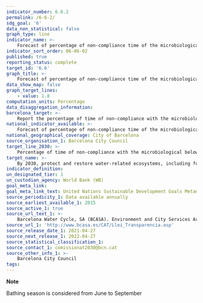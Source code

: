 ```yaml
---
indicator_number: 6.6.2
permalink: /6-6-2/
sdg_goal: '6'
data_non_statistical: false
graph_type: line
indicator_name: >-
    Forecast of percentage of non-compliance time of the microbiological quality of the water on the beaches of Barcelona during the bathing season
indicator_sort_order: 06-06-02
published: true
reporting_status: complete
target_id: '6.6'
graph_title: >-
    Forecast of percentage of non-compliance time of the microbiological quality of the water on the beaches of Barcelona during the bathing season
data_show_map: false
graph_target_lines:
    - value: 1.8 
computation_units: Percentage
data_disaggregation_information: 
barcelona_target: >-
    Report the percentage of time of non-compliance with the microbiological quality of the water on the beaches of Barcelona during the bathing season
national_indicator_available: >-
    Forecast of percentage of non-compliance time of the microbiological quality of the water on the beaches of Barcelona during the bathing season
national_geographical_coverage: City of Barcelona
source_organisation_1: Barcelona City Council
target_line_2030: >-
    Percentage of time of non-compliance with the microbiological below 1.8%
target_name: >-
    By 2030, protect and restore water-related ecosystems, including forests, mountains, wetlands, rivers, aquifers and lakes
indicator_definition:
un_designated_tier: 1
un_custodian_agency: World Bank (WB)
goal_meta_link: 
goal_meta_link_text: United Nations Sustainable Development Goals Metadata (pdf 894kB)
source_periodicity_1: Data available annually
source_earliest_available_1: 2015
source_active_1: true
source_url_text_1: >-
    Barcelona Water Cycle, SA (BCASA). Environment and City Services Area
source_url_1: 'http://www.bcasa.es/CAT/Llei_Transparencia.asp' 
source_release_date_1: 2021-04-27
source_next_release_1: 2022-04-27
source_statistical_classification_1: 
source_contact_1: comissionat2030@bcn.cat
source_other_info_1: >-
    Barcelona City Council
tags:
---
```

**Note**

Bathing season is considered from June to September
